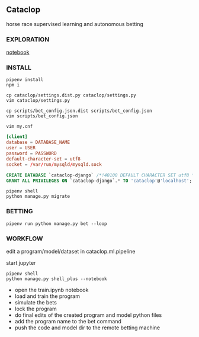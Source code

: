 ## Cataclop

horse race supervised learning and autonomous betting

### EXPLORATION

[notebook](notebooks/exploration.ipynb)

### INSTALL

```console
pipenv install
npm i
```

```console
cp cataclop/settings.dist.py cataclop/settings.py
vim cataclop/settings.py
```

```console
cp scripts/bet_config.json.dist scripts/bet_config.json
vim scripts/bet_config.json
```

```console
vim my.cnf
```

```conf
[client]
database = DATABASE_NAME
user = USER
password = PASSWORD
default-character-set = utf8
socket = /var/run/mysqld/mysqld.sock
```

```sql
CREATE DATABASE `cataclop-django` /*!40100 DEFAULT CHARACTER SET utf8 */ 
GRANT ALL PRIVILEGES ON `cataclop-django`.* TO 'cataclop'@'localhost';
```

```console
pipenv shell
python manage.py migrate
```

### BETTING

```console
pipenv run python manage.py bet --loop
```

### WORKFLOW

edit a program/model/dataset in cataclop.ml.pipeline

start jupyter
```console
pipenv shell
python manage.py shell_plus --notebook
```

* open the train.ipynb notebook
* load and train the program
* simulate the bets
* lock the program
* do final edits of the created program and model python files
* add the program name to the bet command
* push the code and model dir to the remote betting machine
